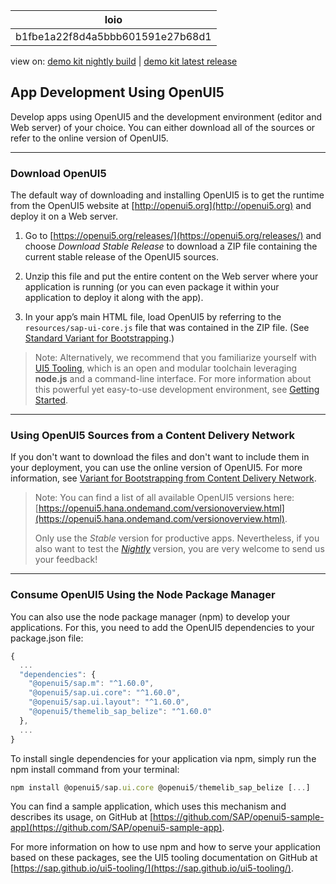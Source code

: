 <!-- loiob1fbe1a22f8d4a5bbb601591e27b68d1 -->

| loio |
| -----|
| b1fbe1a22f8d4a5bbb601591e27b68d1 |

<div id="loio">

view on: [demo kit nightly build](https://openui5nightly.hana.ondemand.com/#/topic/b1fbe1a22f8d4a5bbb601591e27b68d1) | [demo kit latest release](https://openui5.hana.ondemand.com/#/topic/b1fbe1a22f8d4a5bbb601591e27b68d1)</div>

## App Development Using OpenUI5

Develop apps using OpenUI5 and the development environment \(editor and Web server\) of your choice. You can either download all of the sources or refer to the online version of OpenUI5.

***

### Download OpenUI5

The default way of downloading and installing OpenUI5 is to get the runtime from the OpenUI5 website at [http://openui5.org](http://openui5.org) and deploy it on a Web server.

1.  Go to [https://openui5.org/releases/](https://openui5.org/releases/) and choose *Download Stable Release* to download a ZIP file containing the current stable release of the OpenUI5 sources.

2.  Unzip this file and put the entire content on the Web server where your application is running \(or you can even package it within your application to deploy it along with the app\).

3.  In your app’s main HTML file, load OpenUI5 by referring to the `resources/sap-ui-core.js` file that was contained in the ZIP file. \(See [Standard Variant for Bootstrapping](Standard_Variant_for_Bootstrapping_91f1f45.md).\)


> Note:
> Alternatively, we recommend that you familiarize yourself with [UI5 Tooling](https://sap.github.io/ui5-tooling/), which is an open and modular toolchain leveraging **node.js** and a command-line interface. For more information about this powerful yet easy-to-use development environment, see [Getting Started](https://sap.github.io/ui5-tooling/pages/GettingStarted/).
> 
> 

***

### Using OpenUI5 Sources from a Content Delivery Network

If you don't want to download the files and don't want to include them in your deployment, you can use the online version of OpenUI5. For more information, see [Variant for Bootstrapping from Content Delivery Network](Variant_for_Bootstrapping_from_Content_Delivery_Network_2d3eb2f.md).

> Note:
> You can find a list of all available OpenUI5 versions here: [https://openui5.hana.ondemand.com/versionoverview.html](https://openui5.hana.ondemand.com/versionoverview.html).
> 
> Only use the *Stable* version for productive apps. Nevertheless, if you also want to test the [*Nightly*](https://openui5nightly.hana.ondemand.com) version, you are very welcome to send us your feedback!
> 
> 

***

<a name="loiob1fbe1a22f8d4a5bbb601591e27b68d1__section_pfb_lzx_3fb"/>

### Consume OpenUI5 Using the Node Package Manager

You can also use the node package manager \(npm\) to develop your applications. For this, you need to add the OpenUI5 dependencies to your package.json file:

``` js
{
  ...
  "dependencies": {
    "@openui5/sap.m": "^1.60.0",
    "@openui5/sap.ui.core": "^1.60.0",
    "@openui5/sap.ui.layout": "^1.60.0",
    "@openui5/themelib_sap_belize": "^1.60.0"
  },
  ...
}
```

To install single dependencies for your application via npm, simply run the npm install command from your terminal:

```node.js
npm install @openui5/sap.ui.core @openui5/themelib_sap_belize [...]
```

You can find a sample application, which uses this mechanism and describes its usage, on GitHub at [https://github.com/SAP/openui5-sample-app](https://github.com/SAP/openui5-sample-app).

For more information on how to use npm and how to serve your application based on these packages, see the UI5 tooling documentation on GitHub at [https://sap.github.io/ui5-tooling/](https://sap.github.io/ui5-tooling/).

